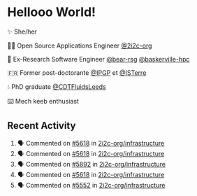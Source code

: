 # Hellooo World!

✨ She/her

👩‍💻 Open Source Applications Engineer [@2i2c-org](https://2i2c.org/)

🐻 Ex-Research Software Engineer [@bear-rsg](https://github.com/bear-rsg) [@baskerville-hpc](https://github.com/baskerville-hpc) 

🇫🇷 Former post-doctorante [@IPGP](https://github.com/IPGP) et [@ISTerre](https://www.isterre.fr/) 

💧 PhD graduate [@CDTFluidsLeeds](https://fluid-dynamics.leeds.ac.uk/) 

⌨️ Mech keeb enthusiast 

## Recent Activity 

<!--START_SECTION:activity-->
1. 🗣 Commented on [#5618](https://github.com/2i2c-org/infrastructure/issues/5618#issuecomment-2812752787) in [2i2c-org/infrastructure](https://github.com/2i2c-org/infrastructure)
2. 🗣 Commented on [#5618](https://github.com/2i2c-org/infrastructure/issues/5618#issuecomment-2812548596) in [2i2c-org/infrastructure](https://github.com/2i2c-org/infrastructure)
3. 🗣 Commented on [#5892](https://github.com/2i2c-org/infrastructure/issues/5892#issuecomment-2812414424) in [2i2c-org/infrastructure](https://github.com/2i2c-org/infrastructure)
4. 🗣 Commented on [#5618](https://github.com/2i2c-org/infrastructure/issues/5618#issuecomment-2812334711) in [2i2c-org/infrastructure](https://github.com/2i2c-org/infrastructure)
5. 🗣 Commented on [#5552](https://github.com/2i2c-org/infrastructure/issues/5552#issuecomment-2812140855) in [2i2c-org/infrastructure](https://github.com/2i2c-org/infrastructure)
<!--END_SECTION:activity-->
